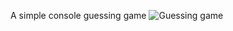 A simple console guessing game 
![Guessing game](https://github.com/kerry91/csclass/assets/36702039/b01867d8-45fa-4623-b691-ba7d5272602a)
